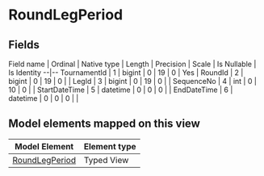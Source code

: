 ﻿RoundLegPeriod
============

## Fields

Field name | Ordinal | Native type | Length | Precision | Scale | Is Nullable | Is Identity
--|--
TournamentId | 1 | bigint | 0 | 19 | 0 | Yes | 
RoundId | 2 | bigint | 0 | 19 | 0 |  | 
LegId | 3 | bigint | 0 | 19 | 0 |  | 
SequenceNo | 4 | int | 0 | 10 | 0 |  | 
StartDateTime | 5 | datetime | 0 | 0 | 0 |  | 
EndDateTime | 6 | datetime | 0 | 0 | 0 |  | 

## Model elements mapped on this view

Model Element | Element type
--|--
[RoundLegPeriod](../../../EntityModel/_DefaultGroup/TypedViews/RoundLegPeriod.htm) | Typed View

